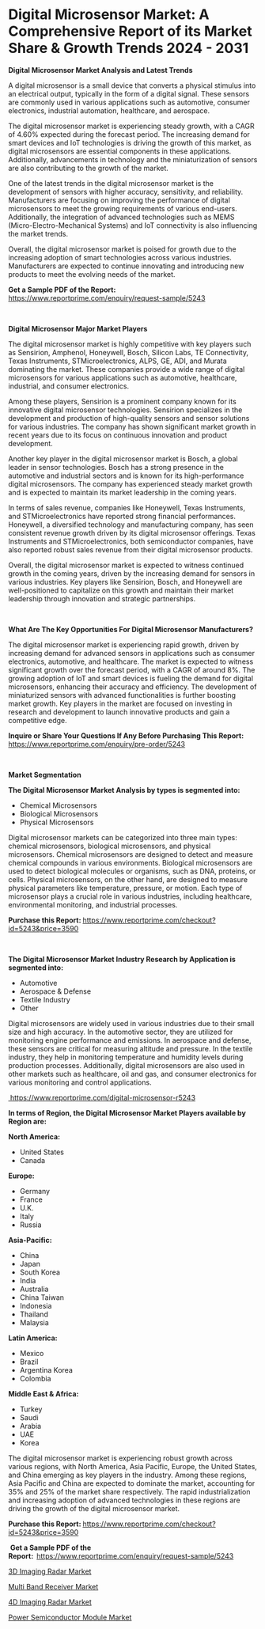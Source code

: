 <p><h1>Digital Microsensor Market: A Comprehensive Report of its Market Share & Growth Trends 2024 - 2031</h1></p><p><strong>Digital Microsensor Market Analysis and Latest Trends</strong></p>
<p><p>A digital microsensor is a small device that converts a physical stimulus into an electrical output, typically in the form of a digital signal. These sensors are commonly used in various applications such as automotive, consumer electronics, industrial automation, healthcare, and aerospace.</p><p>The digital microsensor market is experiencing steady growth, with a CAGR of 4.60% expected during the forecast period. The increasing demand for smart devices and IoT technologies is driving the growth of this market, as digital microsensors are essential components in these applications. Additionally, advancements in technology and the miniaturization of sensors are also contributing to the growth of the market.</p><p>One of the latest trends in the digital microsensor market is the development of sensors with higher accuracy, sensitivity, and reliability. Manufacturers are focusing on improving the performance of digital microsensors to meet the growing requirements of various end-users. Additionally, the integration of advanced technologies such as MEMS (Micro-Electro-Mechanical Systems) and IoT connectivity is also influencing the market trends.</p><p>Overall, the digital microsensor market is poised for growth due to the increasing adoption of smart technologies across various industries. Manufacturers are expected to continue innovating and introducing new products to meet the evolving needs of the market.</p></p>
<p><strong>Get a Sample PDF of the Report:&nbsp;</strong> <a href="https://www.reportprime.com/enquiry/request-sample/5243">https://www.reportprime.com/enquiry/request-sample/5243</a></p>
<p>&nbsp;</p>
<p><strong>Digital Microsensor Major Market Players</strong></p>
<p><p>The digital microsensor market is highly competitive with key players such as Sensirion, Amphenol, Honeywell, Bosch, Silicon Labs, TE Connectivity, Texas Instruments, STMicroelectronics, ALPS, GE, ADI, and Murata dominating the market. These companies provide a wide range of digital microsensors for various applications such as automotive, healthcare, industrial, and consumer electronics.</p><p>Among these players, Sensirion is a prominent company known for its innovative digital microsensor technologies. Sensirion specializes in the development and production of high-quality sensors and sensor solutions for various industries. The company has shown significant market growth in recent years due to its focus on continuous innovation and product development.</p><p>Another key player in the digital microsensor market is Bosch, a global leader in sensor technologies. Bosch has a strong presence in the automotive and industrial sectors and is known for its high-performance digital microsensors. The company has experienced steady market growth and is expected to maintain its market leadership in the coming years.</p><p>In terms of sales revenue, companies like Honeywell, Texas Instruments, and STMicroelectronics have reported strong financial performances. Honeywell, a diversified technology and manufacturing company, has seen consistent revenue growth driven by its digital microsensor offerings. Texas Instruments and STMicroelectronics, both semiconductor companies, have also reported robust sales revenue from their digital microsensor products.</p><p>Overall, the digital microsensor market is expected to witness continued growth in the coming years, driven by the increasing demand for sensors in various industries. Key players like Sensirion, Bosch, and Honeywell are well-positioned to capitalize on this growth and maintain their market leadership through innovation and strategic partnerships.</p></p>
<p>&nbsp;</p>
<p><strong>What Are The Key Opportunities For Digital Microsensor Manufacturers?</strong></p>
<p><p>The digital microsensor market is experiencing rapid growth, driven by increasing demand for advanced sensors in applications such as consumer electronics, automotive, and healthcare. The market is expected to witness significant growth over the forecast period, with a CAGR of around 8%. The growing adoption of IoT and smart devices is fueling the demand for digital microsensors, enhancing their accuracy and efficiency. The development of miniaturized sensors with advanced functionalities is further boosting market growth. Key players in the market are focused on investing in research and development to launch innovative products and gain a competitive edge.</p></p>
<p><strong>Inquire or Share Your Questions If Any Before Purchasing This Report:</strong> <a href="https://www.reportprime.com/enquiry/pre-order/5243">https://www.reportprime.com/enquiry/pre-order/5243</a></p>
<p>&nbsp;</p>
<p><strong>Market Segmentation</strong></p>
<p><strong>The Digital Microsensor Market Analysis by types is segmented into:</strong></p>
<p><ul><li>Chemical Microsensors</li><li>Biological Microsensors</li><li>Physical Microsensors</li></ul></p>
<p><p>Digital microsensor markets can be categorized into three main types: chemical microsensors, biological microsensors, and physical microsensors. Chemical microsensors are designed to detect and measure chemical compounds in various environments. Biological microsensors are used to detect biological molecules or organisms, such as DNA, proteins, or cells. Physical microsensors, on the other hand, are designed to measure physical parameters like temperature, pressure, or motion. Each type of microsensor plays a crucial role in various industries, including healthcare, environmental monitoring, and industrial processes.</p></p>
<p><strong>Purchase this Report:&nbsp;</strong><a href="https://www.reportprime.com/checkout?id=5243&price=3590">https://www.reportprime.com/checkout?id=5243&price=3590</a></p>
<p>&nbsp;</p>
<p><strong>The Digital Microsensor Market Industry Research by Application is segmented into:</strong></p>
<p><ul><li>Automotive</li><li>Aerospace & Defense</li><li>Textile Industry</li><li>Other</li></ul></p>
<p><p>Digital microsensors are widely used in various industries due to their small size and high accuracy. In the automotive sector, they are utilized for monitoring engine performance and emissions. In aerospace and defense, these sensors are critical for measuring altitude and pressure. In the textile industry, they help in monitoring temperature and humidity levels during production processes. Additionally, digital microsensors are also used in other markets such as healthcare, oil and gas, and consumer electronics for various monitoring and control applications.</p></p>
<p><a href="https://www.reportprime.com/digital-microsensor-r5243">&nbsp;https://www.reportprime.com/digital-microsensor-r5243</a></p>
<p><strong>In terms of Region, the Digital Microsensor Market Players available by Region are:</strong></p>
<p>
    <p> <strong> North America: </strong>
        <ul>
            <li>United States</li>
            <li>Canada</li>
        </ul>
        </p> 
    <p> <strong> Europe: </strong>
        <ul>
            <li>Germany</li>
            <li>France</li>
            <li>U.K.</li>
            <li>Italy</li>
            <li>Russia</li>
        </ul>
        </p> 
    <p> <strong> Asia-Pacific: </strong>
        <ul>
            <li>China</li>
            <li>Japan</li>
            <li>South Korea</li>
            <li>India</li>
            <li>Australia</li>
            <li>China Taiwan</li>
            <li>Indonesia</li>
            <li>Thailand</li>
            <li>Malaysia</li>
        </ul>
        </p> 
    <p> <strong> Latin America: </strong>
        <ul>
            <li>Mexico</li>
            <li>Brazil</li>
            <li>Argentina Korea</li>
            <li>Colombia</li>
        </ul>
        </p> 
    <p> <strong> Middle East & Africa: </strong>
        <ul>
            <li>Turkey</li>
            <li>Saudi</li>
            <li>Arabia</li>
            <li>UAE</li>
            <li>Korea</li>
        </ul>
    </p>
    </p>
<p><p>The digital microsensor market is experiencing robust growth across various regions, with North America, Asia Pacific, Europe, the United States, and China emerging as key players in the industry. Among these regions, Asia Pacific and China are expected to dominate the market, accounting for 35% and 25% of the market share respectively. The rapid industrialization and increasing adoption of advanced technologies in these regions are driving the growth of the digital microsensor market.</p></p>
<p><strong>Purchase this Report: </strong><a href="https://www.reportprime.com/checkout?id=5243&price=3590">https://www.reportprime.com/checkout?id=5243&price=3590</a></p>
<p>&nbsp;<strong>Get a Sample PDF of the Report:&nbsp;&nbsp;</strong><a href="https://www.reportprime.com/enquiry/request-sample/5243">https://www.reportprime.com/enquiry/request-sample/5243</a></p>
<p><strong></strong></p>
<p><p><a href="https://github.com/LiamKanenood/Market-Research-Report-List-1/blob/main/3d-imaging-radar-market.md">3D Imaging Radar Market</a></p><p><a href="https://github.com/vregtldg37/Market-Research-Report-List-1/blob/main/multi-band-receiver-market.md">Multi Band Receiver Market</a></p><p><a href="https://github.com/Raeloodard576457/Market-Research-Report-List-1/blob/main/4d-imaging-radar-market.md">4D Imaging Radar Market</a></p><p><a href="https://github.com/rslnowrouzi/Market-Research-Report-List-1/blob/main/power-semiconductor-module-market.md">Power Semiconductor Module Market</a></p></p>